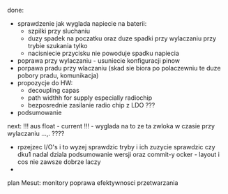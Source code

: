 done:
- sprawdzenie jak wyglada napiecie na baterii:
	- szpilki przy sluchaniu
	- duzy spadek na poczatku oraz duze spadki przy wylaczaniu przy trybie szukania tylko
	- nacisniecie przycisku nie powoduje spadku napiecia
- poprawa przy wylaczaniu - usuniecie konfiguracji pinow 
- porpawa pradu przy wlaczaniu (skad sie biora po polaczewniu te duze pobory pradu, komunikacja)
- propozycje do HW:
	- decoupling capas
	- path widthh for supply especially radiochip 
	- bezposrednie zasilanie radio chip z LDO ???
- podsumowanie

next:
!!! aus float - current !!! - wyglada na to ze ta zwloka w czasie przy wylaczaniu ...,. ????
- rpzejzec I/O's  i to wyzej
sprawdzic tryby i ich zuzycie
sprawdzic czy dku1 nadal dziala
podsumowanie wersji oraz commit-y
ocker - layout i cos nie zawsze dobrze laczy
- 
plan Mesut: monitory
poprawa efektywnosci przetwarzania

